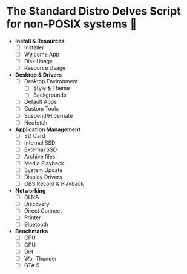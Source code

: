 # The Standard Distro Delves Script for non-POSIX systems 📜

- **Install & Resources**
  - [ ] Installer
  - [ ] Welcome App
  - [ ] Disk Usage
  - [ ] Resource Usage
- **Desktop & Drivers**
  - [ ] Desktop Environment
    - [ ] Style & Theme
    - [ ] Backgrounds
  - [ ] Default Apps
  - [ ] Custom Tools
  - [ ] Suspend/Hibernate
  - [ ] Neofetch
- **Application Management**
  - [ ] SD Card
  - [ ] Internal SSD
  - [ ] External SSD
  - [ ] Archive files
  - [ ] Media Playback
  - [ ] System Update
  - [ ] Display Drivers
  - [ ] OBS Record & Playback
- **Networking**
  - [ ] DLNA
  - [ ] Discovery
  - [ ] Direct Connect
  - [ ] Printer
  - [ ] Bluetooth
- **Benchmarks**
  - [ ] CPU
  - [ ] GPU
  - [ ] Dirt
  - [ ] War Thunder
  - [ ] GTA 5

